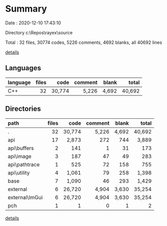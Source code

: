 # Summary

Date : 2020-12-10 17:43:10

Directory c:\Repos\rayex\source

Total : 32 files,  30774 codes, 5226 comments, 4692 blanks, all 40692 lines

[details](details.md)

## Languages
| language | files | code | comment | blank | total |
| :--- | ---: | ---: | ---: | ---: | ---: |
| C++ | 32 | 30,774 | 5,226 | 4,692 | 40,692 |

## Directories
| path | files | code | comment | blank | total |
| :--- | ---: | ---: | ---: | ---: | ---: |
| . | 32 | 30,774 | 5,226 | 4,692 | 40,692 |
| api | 17 | 2,873 | 272 | 744 | 3,889 |
| api\buffers | 2 | 141 | 1 | 31 | 173 |
| api\image | 3 | 187 | 47 | 49 | 283 |
| api\pathtrace | 1 | 525 | 72 | 158 | 755 |
| api\utility | 4 | 1,061 | 79 | 258 | 1,398 |
| base | 7 | 1,090 | 46 | 293 | 1,429 |
| external | 6 | 26,720 | 4,904 | 3,630 | 35,254 |
| external\ImGui | 6 | 26,720 | 4,904 | 3,630 | 35,254 |
| pch | 1 | 1 | 0 | 1 | 2 |

[details](details.md)